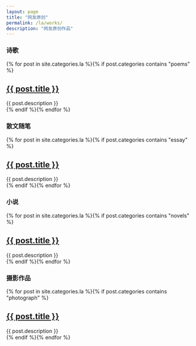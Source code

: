 ```yaml
---
layout: page
title: "网友原创"
permalink: /la/works/
description: "网友原创作品"
---
```



<h3 class="section-heading text-center">诗歌</a></h3>
<div class="tiles">
{% for post in site.categories.la %}{% if post.categories contains "poems" %}
    <h2><a href="{{ post.url }}">{{ post.title }}</a></h2>
    <div class="title-desc">{{ post.description }}</div>
{% endif %}{% endfor %}
</div><!-- /.tiles -->

<h3 class="section-heading text-center">散文随笔</a></h3>
<div class="tiles">
{% for post in site.categories.la %}{% if post.categories contains "essay" %}
    <h2><a href="{{ post.url }}">{{ post.title }}</a></h2>
    <div class="title-desc">{{ post.description }}</div>
{% endif %}{% endfor %}
</div><!-- /.tiles -->


<h3 class="section-heading text-center">小说</a></h3>
<div class="tiles">
{% for post in site.categories.la %}{% if post.categories contains "novels" %}
    <h2><a href="{{ post.url }}">{{ post.title }}</a></h2>
    <div class="title-desc">{{ post.description }}</div>
{% endif %}{% endfor %}
</div><!-- /.tiles -->

<h3 class="section-heading text-center">摄影作品</h3>
<div class="tiles">
{% for post in site.categories.la %}{% if post.categories contains "photograph" %}
    <h2><a href="{{ post.url }}">{{ post.title }}</a></h2>
    <div class="title-desc">{{ post.description }}</div>
{% endif %}{% endfor %}
</div><!-- /.tiles -->

